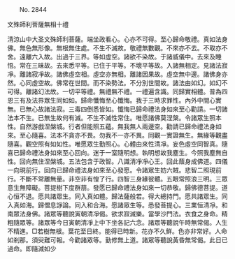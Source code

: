 ﻿　　No. 2844

文殊師利菩薩無相十禮

清涼山中大圣文殊師利菩薩。端坐政看心。心亦不可得。至心歸命敬禮。真如法身佛。無色無形像。無根無住處。不生不滅故。敬禮無數觀。不來亦不去。不取亦不舍。遠離六入故。出過于三界。等如虛空。諸欲不染故。于諸威儀中。去來及睡悟。常在三昧故。去來悉平等。已住于平等。不壞平等故。入諸無相定。見諸法寂凈。離諸寂凈故。諸佛虛空相。虛空亦無相。離諸因果故。虛空無中邊。諸佛身亦然。心同虛空故。佛常在世間。而不染勢法。不分別世間故。諸法由如幻。如幻不可得。離諸幻法故。一切平等禮。無禮無不禮。一禮遍含識。同歸實相體。普為四恩三有及法界眾生同如如。歸命懺悔至心懺悔。我于三時求罪性。內外中間心實無。已無心故諸法寂。三毒四倒悉皆如。懺悔已歸命禮法身如來至心勸請。一切諸法本不生。已無生故何有滅。不生不滅性常住。唯愿諸佛莫涅槃。令諸眾生照本性。自然游戲涅槃城。行者但能照五蘊。無我無人兩邊空。勸請已歸命禮法身如來。至心隨喜。法本不貪亦不畏。勿我不一亦不異。同觀一實證無生。無緣等觀盡隨喜。觀空照有如如性。唯愿眾生勤照心。心體由來性清凈。妄色虛空同智真。隨喜已歸命禮法身如來至心回向。迷于一室隨明想。執明想故我塵生。今照我塵無自性。回向無住涅槃城。五法包含于政智。八識清凈凈心王。回此蔭身成佛道。四儀一向現前行。回向已歸命禮法身如來至心發愿。令諸眾生妨六賊。悲智二照現前行。不斷不常離無量。非空非有惶了行。四智三身緣彼體。五眼常照浪三明。三眾意生無障礙。菩提樹下度群萠。發愿已歸命禮法身如來一切恭敬。歸佛德菩提。道心恒不退。愿共諸眾生。同入真如體。歸法薩般若。得大總持門。愿共諸眾生。同入真如海。歸僧息諍論。同入和合海。愿諸眾生等。悉發菩提心。三業恒清凈。和南眾法身佛。諸眾等聽說寅朝清凈偈。欲求寂滅樂。當學沙門法。衣食之身命。精粗隨眾等。諸眾等今日寅朝清凈上中下坐各記六念。諸眾等聽說午時無常偈。人生不精進。□若樹無根。葉花至日終。能得已時新。花亦不久鮮。色亦非常好。人命如剎那。須臾難可報。今勸諸眾等。勤修無上道。諸眾等聽說黃昏無常偈。此日已過命。即隨減如少
